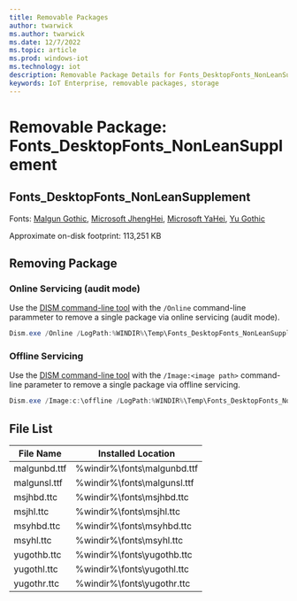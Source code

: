 ```yaml
---
title: Removable Packages
author: twarwick
ms.author: twarwick
ms.date: 12/7/2022
ms.topic: article
ms.prod: windows-iot
ms.technology: iot
description: Removable Package Details for Fonts_DesktopFonts_NonLeanSupplement
keywords: IoT Enterprise, removable packages, storage
---
```


# Removable Package: Fonts_DesktopFonts_NonLeanSupplement
## Fonts_DesktopFonts_NonLeanSupplement
Fonts: [Malgun Gothic](/typography/font-list/malgun-gothic), [Microsoft JhengHei](/typography/font-list/microsoft-jhenghei), [Microsoft YaHei](/typography/font-list/microsoft-yahei), [Yu Gothic](/typography/font-list/yu-gothic)

Approximate on-disk footprint: 113,251 KB  

## Removing Package

### Online Servicing (audit mode)
Use the [DISM command-line tool](/windows-hardware/manufacture/desktop/what-is-dism) with the ```/Online``` command-line parammeter to remove a single package via online servicing (audit mode).

```powershell
Dism.exe /Online /LogPath:%WINDIR%\Temp\Fonts_DesktopFonts_NonLeanSupplement.log /NoRestart /Disable-Feature /FeatureName:Fonts_DesktopFonts_NonLeanSupplement /PackageName:@Package
````
### Offline Servicing
Use the [DISM command-line tool](/windows-hardware/manufacture/desktop/what-is-dism) with the ```/Image:<image path>``` command-line parameter to remove a single package via offline servicing.

```powershell
Dism.exe /Image:c:\offline /LogPath:%WINDIR%\Temp\Fonts_DesktopFonts_NonLeanSupplement.log /NoRestart /Disable-Feature /FeatureName:Fonts_DesktopFonts_NonLeanSupplement /PackageName:@Package
````

## File List
| File Name     | Installed Location |
|---------------|--------------------|
| malgunbd.ttf  | %windir%\fonts\malgunbd.ttf | 
| malgunsl.ttf  | %windir%\fonts\malgunsl.ttf | 
| msjhbd.ttc    | %windir%\fonts\msjhbd.ttc | 
| msjhl.ttc     | %windir%\fonts\msjhl.ttc  |
| msyhbd.ttc    | %windir%\fonts\msyhbd.ttc | 
| msyhl.ttc     | %windir%\fonts\msyhl.ttc  |
| yugothb.ttc   | %windir%\fonts\yugothb.ttc  |
| yugothl.ttc   | %windir%\fonts\yugothl.ttc | 
| yugothr.ttc   | %windir%\fonts\yugothr.ttc |